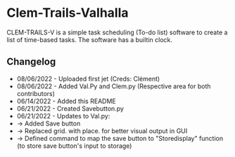 # Clem-Trails-Valhalla
CLEM-TRAILS-V is a simple task scheduling (To-do list) software to create a list of time-based tasks. The software has a builtin clock.

## Changelog
- 08/06/2022 - Uploaded first jet (Creds: Clément)
- 08/06/2022 - Added Val.Py and Clem.py (Respective area for both contributors)
- 06/14/2022 - Added this README
- 06/21/2022 - Created Savebutton.py 
- 06/21/2022 - Updates to Val.py: 
- → Added Save button
- → Replaced grid. with place. for better visual output in GUI 
- → Defined command to map the save button to "Storedisplay" function (to store save button's input to storage)
 

